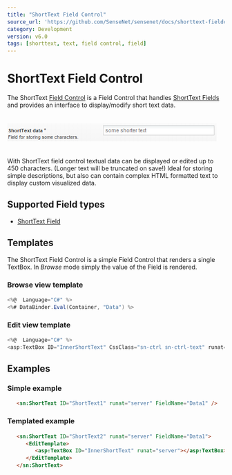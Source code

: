 ```yaml
---
title: "ShortText Field Control"
source_url: 'https://github.com/SenseNet/sensenet/docs/shorttext-fieldcontrol.md'
category: Development
version: v6.0
tags: [shorttext, text, field control, field]
---
```


# ShortText Field Control

The ShortText [Field Control](field-control.md) is a Field Control that handles [ShortText Fields](shorttext-field.md) and provides an interface to display/modify short text data.

<img src="https://raw.githubusercontent.com/SenseNet/sensenet/master/docs/images/ShortTextFieldControl_editmode.png" style="margin: 20px auto" />

With ShortText field control textual data can be displayed or edited up to 450 characters. (Longer text will be truncated on save!) Ideal for storing simple descriptions, but also can contain complex HTML formatted text to display custom visualized data.

## Supported Field types

- [ShortText Field](shorttext-field.md)

## Templates

The ShortText Field Control is a simple Field Control that renders a single TextBox. In *Browse* mode simply the value of the Field is rendered.

### Browse view template

```csharp
<%@  Language="C#" %>
<%# DataBinder.Eval(Container, "Data") %>
```

### Edit view template

```csharp
<%@  Language="C#" %>
<asp:TextBox ID="InnerShortText" CssClass="sn-ctrl sn-ctrl-text" runat="server"></asp:TextBox>
```

## Examples

### Simple example

```html
   <sn:ShortText ID="ShortText1" runat="server" FieldName="Data1" />
```

### Templated example

```html
   <sn:ShortText ID="ShortText2" runat="server" FieldName="Data1">
      <EditTemplate>
         <asp:TextBox ID="InnerShortText" runat="server"></asp:TextBox>
      </EditTemplate>
   </sn:ShortText>
```
